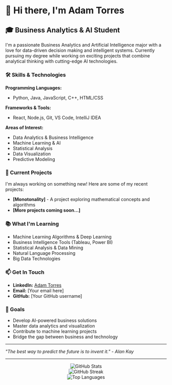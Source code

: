 # 👋 Hi there, I'm Adam Torres

## 🎓 Business Analytics & AI Student

I'm a passionate Business Analytics and Artificial Intelligence major with a love for data-driven decision making and intelligent systems. Currently pursuing my degree while working on exciting projects that combine analytical thinking with cutting-edge AI technologies.

### 🛠️ Skills & Technologies

**Programming Languages:**
- Python, Java, JavaScript, C++, HTML/CSS

**Frameworks & Tools:**
- React, Node.js, Git, VS Code, IntelliJ IDEA

**Areas of Interest:**
- Data Analytics & Business Intelligence
- Machine Learning & AI
- Statistical Analysis
- Data Visualization
- Predictive Modeling

### 🚀 Current Projects

I'm always working on something new! Here are some of my recent projects:

- **[Monotonality]** - A project exploring mathematical concepts and algorithms
- **[More projects coming soon...]**

### 📚 What I'm Learning

- Machine Learning Algorithms & Deep Learning
- Business Intelligence Tools (Tableau, Power BI)
- Statistical Analysis & Data Mining
- Natural Language Processing
- Big Data Technologies

### 📫 Get In Touch

- **LinkedIn:** [Adam Torres](https://www.linkedin.com/in/adam-venegas-torres/)
- **Email:** [Your email here]
- **GitHub:** [Your GitHub username]

### 🎯 Goals

- Develop AI-powered business solutions
- Master data analytics and visualization
- Contribute to machine learning projects
- Bridge the gap between business and technology

---

*"The best way to predict the future is to invent it." - Alan Kay*

---

<div align="center">
  <img src="https://github-readme-stats.vercel.app/api?username=YOUR_GITHUB_USERNAME&show_icons=true&theme=radical" alt="GitHub Stats" />
</div>

<div align="center">
  <img src="https://github-readme-streak-stats.herokuapp.com/?user=YOUR_GITHUB_USERNAME&theme=radical" alt="GitHub Streak" />
</div>

<div align="center">
  <img src="https://github-readme-stats.vercel.app/api/top-langs/?username=YOUR_GITHUB_USERNAME&layout=compact&theme=radical" alt="Top Languages" />
</div>
